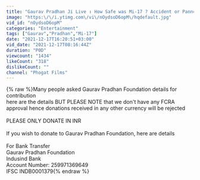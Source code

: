 ```yaml
---
title: "Gaurav Pradhan Ji Live ॥ How Safe was Mi-17 ? Accident or Panned crash ?"
image: "https:\/\/i.ytimg.com\/vi\/nOydsoD6opM\/hqdefault.jpg"
vid_id: "nOydsoD6opM"
categories: "Entertainment"
tags: ["Gaurav","Pradhan","Mi-17"]
date: "2021-12-17T16:20:51+03:00"
vid_date: "2021-12-17T08:16:44Z"
duration: "P0D"
viewcount: "1434"
likeCount: "318"
dislikeCount: ""
channel: "Phogat Films"
---
```

{% raw %}Many people asked Gaurav Pradhan Foundation details for contribution<br />here are the details BUT PLEASE NOTE that we don't have any FCRA approval hence donations received in any other currency will be rejected<br /><br />PLEASE ONLY DONATE IN INR<br /><br />If you wish to donate to Gaurav Pradhan Foundation, here are details<br /><br />For Bank Transfer<br />Gaurav Pradhan Foundation<br />Indusind Bank<br />Account Number: 259971369649<br />IFSC INDB0001379{% endraw %}
